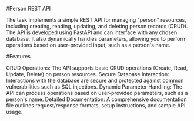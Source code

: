#Person REST API 

The task implements a simple REST API for managing "person" resources, including creating, reading, updating, and deleting person records (CRUD). The API is developed using FastAPI and can interface with any chosen database. It also dynamically handles parameters, allowing you to perform operations based on user-provided input, such as a person's name.

#Features 

CRUD Operations: The API supports basic CRUD operations (Create, Read, Update, Delete) on person resources. Secure Database Interaction: Interactions with the database are secure and protected against common vulnerabilities such as SQL injections. Dynamic Parameter Handling: The API can process operations based on user-provided parameters, such as a person's name. Detailed Documentation: A comprehensive documentation file outlines request/response formats, setup instructions, and sample API usage.